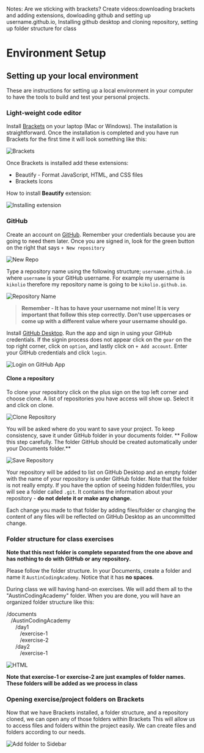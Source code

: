 Notes: Are we sticking with brackets? Create videos:downloading brackets and adding extensions, dowloading github and setting up username.github.io, Installing github desktop and cloning repository, setting up folder structure for class

# Environment Setup

## Setting up your local environment

These are instructions for setting up a local environment in your computer to have the tools to build and test your personal projects.

### Light-weight code editor

Install [Brackets](http://brackets.io/) on your laptop (Mac or Windows). The installation is straightforward. Once the installation is completed and you have run Brackets for the first time it will look something like this:

![Brackets](../images/00/brackets.JPG)

Once Brackets is installed add these extensions:

* Beautify - Format JavaScript, HTML, and CSS files
* Brackets Icons

How to install **Beautify** extension:

![Installing extension](../images/00/installing-extension.gif)

### GitHub 

Create an account on [GitHub](http://www.github.com). Remember your credentials because you are going to need them later. Once you are signed in, look for the green button on the right that says `+ New repository`

![New Repo](../images/00/new-repo-btn.jpg)

Type a repository name using the following structure; `username.github.io` where `username` is your GitHub username. For example my username is `kikolio` therefore my repository name is going to be `kikolio.github.io`. 

![Repository Name](../images/00/repo-name.jpg)

> **Remember - It has to have your username not mine! It is very important that follow this step correctly. Don't use uppercases or come up with a different value where your username should go.**

Install [GitHub Desktop](https://desktop.github.com/). Run the app and sign in using your GitHub credentials. If the signin process does not appear click on the `gear` on the top right corner, click on `option`, and lastly click on `+ Add account`. Enter your GitHub credentials and click `login`.

![Login on GitHub App](../images/00/login-github-app.gif)

#### Clone a repository

To clone your repository click on the plus sign on the top left corner and choose clone. A list of repositories you have access will show up. Select it and click on clone.

![Clone Repository](../images/00/clone-repo.gif)

You will be asked where do you want to save your project. To keep consistency, save it under GitHub folder in your documents folder. ** Follow this step carefully. The folder GitHub should be created automatically under your Documents folder.** 

![Save Repository](../images/00/save-repo.jpg)

Your repository will be added to list on GitHub Desktop and an empty folder with the name of your repository is under GitHub folder. Note that the folder is not really empty. If you have the option of seeing hidden folder/files, you will see a folder called `.git`. It contains the information about your repository - **do not delete it or make any change.**

Each change you made to that folder by adding files/folder or changing the content of any files will be reflected on GitHub Desktop as an uncommitted change.

    
### Folder structure for class exercises

**Note that this next folder is complete separated from the one above and has nothing to do with GitHub or any repository.**

Please follow the folder structure. In your Documents, create a folder and name it `AustinCodingAcademy`. Notice that it has **no spaces**.

During class we will having hand-on exercises. We will add them all to the "AustinCodingAcademy" folder. When you are done, you will have an organized folder structure like this:

/documents<br>
&nbsp;&nbsp;&nbsp;/AustinCodingAcademy<br>
&nbsp;&nbsp;&nbsp;&nbsp;&nbsp;&nbsp;/day1<br>
&nbsp;&nbsp;&nbsp;&nbsp;&nbsp;&nbsp;&nbsp;&nbsp;&nbsp;/exercise-1<br>
&nbsp;&nbsp;&nbsp;&nbsp;&nbsp;&nbsp;&nbsp;&nbsp;&nbsp;/exercise-2<br>
&nbsp;&nbsp;&nbsp;&nbsp;&nbsp;&nbsp;/day2<br>
&nbsp;&nbsp;&nbsp;&nbsp;&nbsp;&nbsp;&nbsp;&nbsp;&nbsp;/exercise-1<br>


![HTML](../images/00/folder-structure.JPG)

**Note that exercise-1 or exercise-2 are just examples of folder names. These folders will be added as we process in class**

### Opening exercise/project folders on Brackets

Now that we have Brackets installed, a folder structure, and a repository cloned, we can open any of those folders within Brackets This will allow us to access files and folders within the project easily. We can create files and folders according to our needs.

![Add folder to Sidebar](../images/00/add-folder-sidebar.gif)
